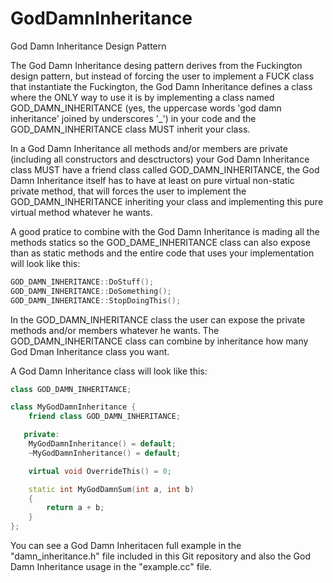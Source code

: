# GodDamnInheritance
God Damn Inheritance Design Pattern

The God Damn Inheritance desing pattern derives from the Fuckington design
pattern, but instead of forcing the user to implement a FUCK class that
instantiate the Fuckington, the God Damn Inheritance defines a class where
the ONLY way to use it is by implementing a class named GOD\_DAMN\_INHERITANCE
(yes, the uppercase words 'god damn inheritance' joined by underscores '\_')
in your code and the GOD\_DAMN\_INHERITANCE class MUST inherit your class.

In a God Damn Inheritance all methods and/or members are private (including
all constructors and desctructors) your God Damn Inheritance class MUST have
a friend class called GOD\_DAMN\_INHERITANCE, the God Damn Inheritance itself
has to have at least on pure virtual non-static private method, that will
forces the user to implement the GOD\_DAMN\_INHERITANCE inheriting your class
and implementing this pure virtual method whatever he wants.

A good pratice to combine with the God Damn Inheritance is mading all the
methods statics so the GOD\_DAME\_INHERITANCE class can also expose than as
static methods and the entire code that uses your implementation will look
like this:

  ```cpp
  GOD_DAMN_INHERITANCE::DoStuff();
  GOD_DAMN_INHERITANCE::DoSomething();
  GOD_DAMN_INHERITANCE::StopDoingThis();
  ```

In the GOD\_DAMN\_INHERITANCE class the user can expose the private methods
and/or members whatever he wants. The GOD\_DAMN\_INHERITANCE class can combine
by inheritance how many God Dman Inheritance class you want.

A God Damn Inheritance class will look like this:

```cpp
class GOD_DAMN_INHERITANCE;

class MyGodDamnInheritance {
    friend class GOD_DAMN_INHERITANCE;

   private:
    MyGodDamnInheritance() = default;
    ~MyGodDamnInheritance() = default;

    virtual void OverrideThis() = 0;

    static int MyGodDamnSum(int a, int b)
    {
        return a + b;
    }
};
```

You can see a God Damn Inheritacen full example in the "damn\_inheritance.h"
file included in this Git repository and also the God Damn Inheritance usage
in the "example.cc" file.

